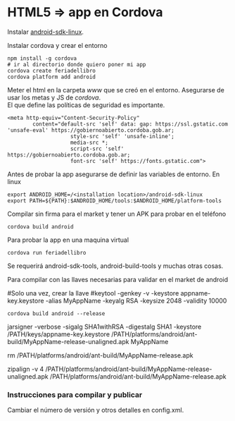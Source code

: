# HTML5 => app en Cordova

Instalar [android-sdk-linux](https://developer.android.com/studio/index.html).   

Instalar cordova y crear el entorno

```
npm install -g cordova
# ir al directorio donde quiero poner mi app
cordova create feriadellibro
cordova platform add android
```

Meter el html en la carpeta _www_ que se creó en el entorno. Asegurarse de usar los metas y JS de _cordova_.  
El que define las políticas de seguridad es importante.  
```
<meta http-equiv="Content-Security-Policy" 
        content="default-src 'self' data: gap: https://ssl.gstatic.com 'unsafe-eval' https://gobiernoabierto.cordoba.gob.ar; 
                    style-src 'self' 'unsafe-inline';
                    media-src *; 
                    script-src 'self' https://gobiernoabierto.cordoba.gob.ar;
                    font-src 'self' https://fonts.gstatic.com">
```

Antes de probar la app asegurarse de definir las variables de entorno.
En linux
```
export ANDROID_HOME=/<installation location>/android-sdk-linux
export PATH=${PATH}:$ANDROID_HOME/tools:$ANDROID_HOME/platform-tools
```

Compilar sin firma para el market y tener un APK para probar en el teléfono
```
cordova build android
```

Para probar la app en una maquina virtual

```
cordova run feriadellibro
```
Se requerirá android-sdk-tools, android-build-tools y muchas otras cosas.  
 
Para compilar con las llaves necesarias para validar en el market de android

#Solo una vez, crear la llave
#keytool -genkey -v -keystore appname-key.keystore -alias MyAppName -keyalg RSA -keysize 2048 -validity 10000
```
cordova build android --release
```

jarsigner -verbose -sigalg SHA1withRSA -digestalg SHA1 -keystore /PATH/keys/appname-key.keystore /PATH/platforms/android/ant-build/MyAppName-release-unaligned.apk MyAppName 

rm /PATH/platforms/android/ant-build/MyAppName-release.apk

zipalign -v 4 /PATH/platforms/android/ant-build/MyAppName-release-unaligned.apk /PATH/platforms/android/ant-build/MyAppName-release.apk


### Instrucciones para compilar y publicar

Cambiar el número de versión y otros detalles en config.xml.  



